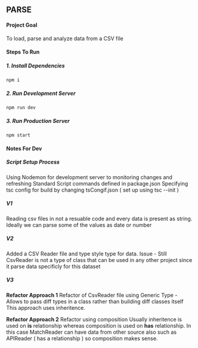 ## PARSE

#### Project Goal

To load, parse and analyze data from a CSV file

#### Steps To Run

##### 1. Install Dependencies

`npm i
`

##### 2. Run Development Server

`npm run dev
`

##### 3. Run Production Server

`npm start
`

#### Notes For Dev

##### Script Setup Process

Using Nodemon for development server to monitoring changes and refreshing
Standard Script commands defined in package.json
Specifying tsc config for build by changing tsCongif.json ( set up using tsc --init )

##### V1

Reading csv files in not a resuable code and every data is present as string. Ideally we can parse some of the values as date or number

##### V2

Added a CSV Reader file and type style type for data.
Issue - Still CsvReader is not a type of class that can be used in any other project since it parse data specificly for this dataset

##### V3

**Refactor Approach 1**
Refactor of CsvReader file using Generic Type - Allows to pass diff types in a class rather than building diff classes itself
This approach uses inheritence.

**Refactor Approach 2**
Refactor using composition
Usually inheritence is used on **is** relationship whereas composition is used on **has** relationship.
In this case MatchReader can have data from other source also such as APIReader ( has a relationship ) so composition makes sense.
